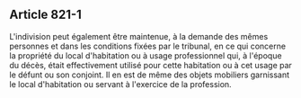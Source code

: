Article 821-1
----
L'indivision peut également être maintenue, à la demande des mêmes personnes et
dans les conditions fixées par le tribunal, en ce qui concerne la propriété du
local d'habitation ou à usage professionnel qui, à l'époque du décès, était
effectivement utilisé pour cette habitation ou à cet usage par le défunt ou son
conjoint. Il en est de même des objets mobiliers garnissant le local
d'habitation ou servant à l'exercice de la profession.
